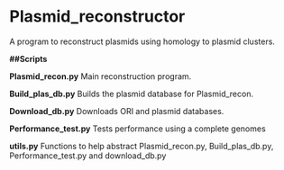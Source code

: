 # Plasmid_reconstructor
A program to reconstruct plasmids using homology to plasmid clusters.

**##Scripts**

**Plasmid_recon.py**
Main reconstruction program.

**Build_plas_db.py**
Builds the plasmid database for Plasmid_recon.

**Download_db.py**
Downloads ORI and plasmid databases.

**Performance_test.py**
Tests performance using a complete genomes

**utils.py**
Functions to help abstract Plasmid_recon.py, Build_plas_db.py, Performance_test.py and download_db.py


